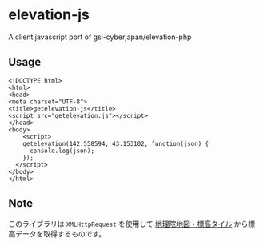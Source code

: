 # elevation-js
A client javascript port of gsi-cyberjapan/elevation-php

## Usage

    <!DOCTYPE html>
    <html>
    <head>
    <meta charset="UTF-8">
    <title>getelevation-js</title>
    <script src="getelevation.js"></script>
    </head>
    <body>
    	<script>
        getelevation(142.558594, 43.153102, function(json) {
          console.log(json);
        });
      </script>
    </body>
    </html>

## Note

このライブラリは ```XMLHttpRequest``` を使用して [地理院地図・標高タイル](http://maps.gsi.go.jp/development/ichiran.html#dem-1)  から標高データを取得するものです。

